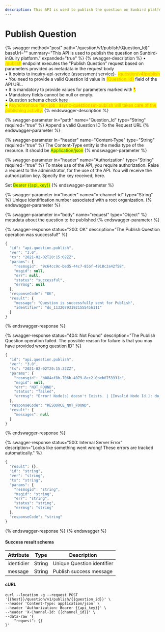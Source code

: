 ```yaml
---
description: This API is used to publish the question on Sunbird platform.
---
```


# Publish Question

{% swagger method="post" path="/question/v1/publish/{Question_Id}" baseUrl="" summary="This API is used to publish the question on Sunbird-inQuiry platform." expanded="true" %}
{% swagger-description %}
• <mark style="color:orange;">/publish</mark> endpoint executes the "Publish Question" request based on parameters provided       as metadata in the request body\
• It points to inquiry-api-service (assessment service)- <mark style="color:orange;">/question/v4/publish</mark>\
• You need to provide a valid Question Id value in <mark style="color:orange;">{Question\_Id}</mark> field of the API URL.\
• It is mandatory to provide values for parameters marked with <mark style="color:red;">\*</mark>.\
• Mandatory fields cannot be null or empty.\
• Question schema check [here](https://github.com/project-sunbird/knowledge-platform/blob/release-4.4.0/schemas/question/1.0/schema.json)\
<mark style="color:green;">•</mark> <mark style="color:orange;">Asynchronous flink job : async-questionset-publish will takes care of the publishing activity.</mark>
{% endswagger-description %}

{% swagger-parameter in="path" name="Question_Id" type="String" required="true" %}
Append a valid Question ID To the Request URL
{% endswagger-parameter %}

{% swagger-parameter in="header" name="Content-Type" type="String" required="true" %}
The Content-Type entity is the media type of the resource. It should be <mark style="color:green;">Application/json</mark>
{% endswagger-parameter %}

{% swagger-parameter in="header" name="Authorization" type="String" required="true" %}
To make use of the API, you require authorization. Raise a request to the administrator, for the use of the API. You will receive the authorization key. Specify the key received, here.

Set <mark style="color:green;">Bearer \{{api\_key\}}</mark>
{% endswagger-parameter %}

{% swagger-parameter in="header" name="x-channel-id" type="String" %}
Unique identification number associated with a root organization.
{% endswagger-parameter %}

{% swagger-parameter in="body" name="request" type="Object" %}
metadata about the question to be published
{% endswagger-parameter %}

{% swagger-response status="200: OK" description="The Publish Question operation was successful!" %}
```javascript
{
  "id": "api.question.publish",
  "ver": "3.0",
  "ts": "2021-02-02T20:15:02ZZ",
  "params": {
    "resmsgid": "9c64cc9c-bed5-44c7-85bf-4918c3a42f58",
    "msgid": null,
    "err": null,
    "status": "successful",
    "errmsg": null
  },
  "responseCode": "OK",
  "result": {
    "message": "Question is successfully sent for Publish",
    "identifier": "do_113207931921555456111"
  }
}
```
{% endswagger-response %}

{% swagger-response status="404: Not Found" description="The Publish Question operation failed. The possible reason for failure is that you may have provided wrong question ID" %}
```javascript
{
  "id": "api.question.publish",
  "ver": "3.0",
  "ts": "2021-02-02T20:15:32ZZ",
  "params": {
    "resmsgid": "b084af8b-706b-4079-8ec2-0beb0753931c",
    "msgid": null,
    "err": "NOT_FOUND",
    "status": "failed",
    "errmsg": "Error! Node(s) doesn't Exists. | [Invalid Node Id.]: do_1132079319215554561111"
  },
  "responseCode": "RESOURCE_NOT_FOUND",
  "result": {
    "messages": null
  }
}
```
{% endswagger-response %}

{% swagger-response status="500: Internal Server Error" description="Looks like something went wrong! These errors are tracked automatically." %}
```javascript
{
  "result": {},
  "id": "string",
  "ver": "string",
  "ts": "string",
  "params": {
    "resmsgid": "string",
    "msgid": "string",
    "err": "string",
    "status": "string",
    "errmsg": "string"
  },
  "responseCode": "string"
}
```
{% endswagger-response %}
{% endswagger %}

#### Success result schema

| Attribute  | Type   | Description                |
| ---------- | ------ | -------------------------- |
| identidier | String | Unique Question identifier |
| message    | String | Publish success message    |

#### cURL

```shell
curl --location -g --request POST '{{host}}/question/v1/publish/{{question_id}}' \
--header 'Content-Type: application/json' \
--header 'Authorization: Bearer {{api_key}}' \
--header 'X-Channel-Id: {{channel_id}}' \
--data-raw '{
    "request": {}
}'
```
